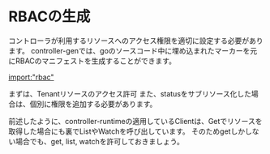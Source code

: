 # RBACの生成

コントローラが利用するリソースへのアクセス権限を適切に設定する必要があります。
controller-genでは、goのソースコード中に埋め込まれたマーカーを元にRBACのマニフェストを生成することができます。

[import:"rbac"](../../codes/tenant/controllers/tenant_controller.go)

まずは、Tenantリソースのアクセス許可
また、statusをサブリソース化した場合は、個別に権限を追加する必要があります。

前述したように、controller-runtimeの適用しているClientは、Getでリソースを取得した場合にも裏でListやWatchを呼び出しています。
そのためgetしかしない場合でも、get, list, watchを許可しておきましょう。
